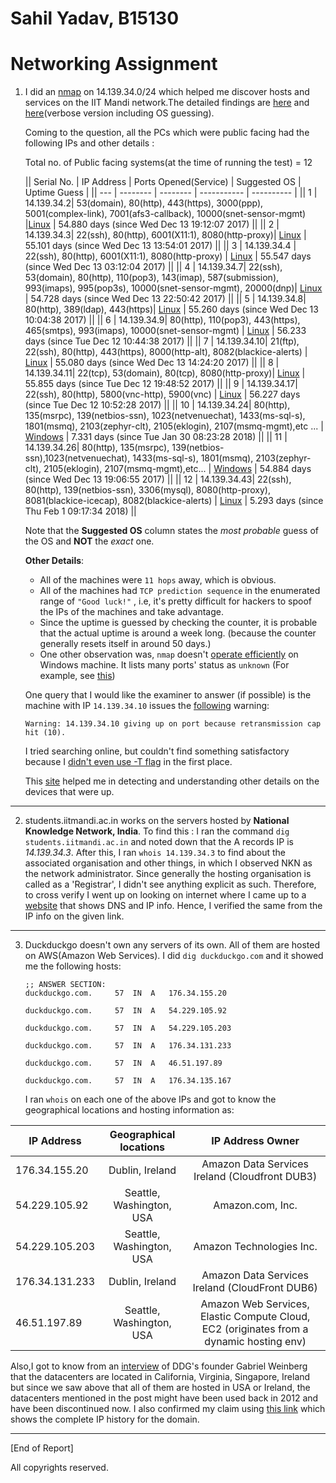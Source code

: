 
# Sahil Yadav, B15130

# Networking Assignment



1.	I did an [nmap](https://en.wikipedia.org/wiki/Nmap) on 14.139.34.0/24 which helped me discover hosts and services on the IIT Mandi network.The detailed findings are [here](https://github.com/me-ydv-5/sys-admin/blob/master/nmap.txt) and [here](https://github.com/me-ydv-5/sys-admin/blob/master/nmap2.txt)(verbose version including OS guessing).

	Coming to the question, all the PCs which were public facing had the following IPs and other details :

	Total no. of Public facing systems(at the time of running the test) = 12

	|| Serial No. | 	IP Address | Ports Opened(Service)   |  Suggested OS  |		Uptime Guess	|
	||	---	|	--------   |	--------	|	-----------	 |	----------		|
	||	1	|	14.139.34.2| 53(domain), 80(http), 443(https), 3000(ppp), 5001(complex-link), 7001(afs3-callback), 10000(snet-sensor-mgmt) |[Linux](https://github.com/me-ydv-5/sys-admin/blob/master/nmap2.txt#L570)	| 54.880 days (since Wed Dec 13 19:12:07 2017) ||
	||	2	|	14.139.34.3| 22(ssh), 80(http), 6001(X11:1), 8080(http-proxy)| [Linux](https://github.com/me-ydv-5/sys-admin/blob/master/nmap2.txt#L594)	| 55.101 days (since Wed Dec 13 13:54:01 2017) 	||
	||	3	|	14.139.34.4	| 22(ssh), 80(http), 6001(X11:1), 8080(http-proxy)	|	[Linux](https://github.com/me-ydv-5/sys-admin/blob/master/nmap2.txt#L618)	|	55.547 days (since Wed Dec 13 03:12:04 2017)	||
	||	4	| 	14.139.34.7| 22(ssh), 53(domain), 80(http), 110(pop3), 143(imap), 587(submission), 993(imaps), 995(pop3s), 10000(snet-sensor-mgmt), 20000(dnp)| [Linux](https://github.com/me-ydv-5/sys-admin/blob/master/nmap2.txt#L647)	| 54.728 days (since Wed Dec 13 22:50:42 2017) ||
	||	5	| 	14.139.34.8| 80(http), 389(ldap), 443(https)| [Linux](https://github.com/me-ydv-5/sys-admin/blob/master/nmap2.txt#L664)	| 55.260 days (since Wed Dec 13 10:04:38 2017) ||
	||	6	|	14.139.34.9| 80(http), 110(pop3), 443(https), 465(smtps), 993(imaps), 10000(snet-sensor-mgmt) | [Linux](https://github.com/me-ydv-5/sys-admin/blob/master/nmap2.txt#L681) 	| 56.233 days (since Tue Dec 12 10:44:38 2017) ||
	||	7	|	14.139.34.10| 21(ftp), 22(ssh), 80(http), 443(https), 8000(http-alt), 8082(blackice-alerts)	| [Linux](https://github.com/me-ydv-5/sys-admin/blob/master/nmap2.txt#L699) 	| 55.080 days (since Wed Dec 13 14:24:20 2017) ||
	||	8	|	14.139.34.11| 22(tcp), 53(domain), 80(tcp), 8080(http-proxy)| [Linux](https://github.com/me-ydv-5/sys-admin/blob/master/nmap2.txt#L721)	| 55.855 days (since Tue Dec 12 19:48:52 2017)	||
	||	9	|	14.139.34.17| 22(ssh), 80(http), 5800(vnc-http), 5900(vnc) | [Linux](https://github.com/me-ydv-5/sys-admin/blob/master/nmap2.txt#L744)	| 56.227 days (since Tue Dec 12 10:52:28 2017) 	||
	||	10	|	14.139.34.24| 80(http), 135(msrpc), 139(netbios-ssn), 1023(netvenuechat), 1433(ms-sql-s), 1801(msmq), 2103(zephyr-clt), 2105(eklogin), 2107(msmq-mgmt),etc ...	| [Windows](https://github.com/me-ydv-5/sys-admin/blob/master/nmap2.txt#L788) 	| 7.331 days (since Tue Jan 30 08:23:28 2018)	||
	||	11	|	14.139.34.26| 80(http), 135(msrpc), 139(netbios-ssn),1023(netvenuechat), 1433(ms-sql-s), 1801(msmq), 2103(zephyr-clt), 2105(eklogin), 2107(msmq-mgmt),etc... | [Windows](https://github.com/me-ydv-5/sys-admin/blob/master/nmap2.txt#L828)	| 54.884 days (since Wed Dec 13 19:06:55 2017)	||
	||	12	|	14.139.34.43| 22(ssh), 80(http), 139(netbios-ssn), 3306(mysql), 8080(http-proxy), 8081(blackice-icecap), 8082(blackice-alerts)	| [Linux](https://github.com/me-ydv-5/sys-admin/blob/master/nmap2.txt#L867)	| 5.293 days (since Thu Feb  1 09:17:34 2018)	||


	Note that the **Suggested OS** column states the _most probable_ guess of the OS and **NOT** the _exact_ one.

	**Other Details**:

	* All of the machines were `11 hops` away, which is obvious.
	* All of the machines had `TCP prediction sequence` in the enumerated range of `"Good luck!"` , i.e, it's pretty difficult for hackers to spoof the IPs of the machines and take advantage.
	* Since the uptime is guessed by checking the counter, it is probable that the actual uptime is around a week long. (because the counter generally resets itself in around 50 days.)
	* One other observation was, `nmap` doesn't [operate efficiently](https://security.stackexchange.com/questions/21544/nmap-scan-produces-all-unknown?answertab=votes#tab-top) on Windows machine. It lists many ports' status as `unknown` (For example, see [this](https://github.com/me-ydv-5/sys-admin/blob/master/nmap2.txt#L820))

	One query that I would like the examiner to answer (if possible) is the machine with IP `14.139.34.10` issues the [following](https://github.com/me-ydv-5/sys-admin/blob/master/nmap.txt#L2) warning:

	`Warning: 14.139.34.10 giving up on port because retransmission cap hit (10).`

	I tried searching online, but couldn't find something satisfactory because I [didn't even use -T flag](https://stackoverflow.com/questions/14736530/nmap-warning-giving-up-on-port-because-retransmission-cap-hit-2?answertab=active#tab-top) in the first place.

	This [site](https://nmap.org/book/osdetect-usage.html) helped me in detecting and understanding other details on the devices that were up.

****

2. 	students.iitmandi.ac.in works on the servers hosted by **National Knowledge Network, India**.
To find this : I ran the command `dig students.iitmandi.ac.in` and noted down that the A records IP is *14.139.34.3*.
After this, I ran `whois 14.139.34.3` to find about the associated organisation and other things, in which I observed NKN as
the network administrator. Since generally the hosting organisation is called as a 'Registrar', I didn't see anything explicit as such.
Therefore, to cross verify I went up on looking on internet where I came up to a [website](https://bgp.he.net/dns/students.iitmandi.ac.in) that shows DNS and IP info. Hence, I verified the same from the IP info on the given link.

****

3.	Duckduckgo doesn't own any servers of its own. All of them are hosted on AWS(Amazon Web Services).
I did `dig duckduckgo.com` and it showed me the following hosts:

		;; ANSWER SECTION:
		duckduckgo.com.		57	IN	A	176.34.155.20

		duckduckgo.com.		57	IN	A	54.229.105.92

		duckduckgo.com.		57	IN	A	54.229.105.203

		duckduckgo.com.		57	IN	A	176.34.131.233

		duckduckgo.com.		57	IN	A	46.51.197.89

		duckduckgo.com.		57	IN	A	176.34.135.167

	I ran `whois` on each one of the above IPs and got to know the geographical locations and hosting information as:

| IP Address 		|		Geographical locations 		|		IP Address Owner 							|
|-------------------|:---------------------------------:|:-------------------------------------------------:|
| 176.34.155.20		|	Dublin, Ireland					|	Amazon Data Services Ireland (Cloudfront DUB3)	|
| 54.229.105.92		|	Seattle, Washington, USA		|	Amazon.com, Inc.								|
| 54.229.105.203	|	Seattle, Washington, USA		|	Amazon Technologies Inc.						|
| 176.34.131.233	|	Dublin, Ireland					|	Amazon Data Services Ireland (CloudFront DUB6)	|
| 46.51.197.89		|	Seattle, Washington, USA		|	Amazon Web Services, Elastic Compute Cloud, EC2	(originates from a dynamic hosting env)		|

Also,I got to know from an [interview](http://highscalability.com/blog/2013/1/28/duckduckgo-architecture-1-million-deep-searches-a-day-and-gr.html) of DDG's founder Gabriel Weinberg that the datacenters are located in California, Virginia, Singapore, Ireland but since we saw above that all of them are hosted in USA or Ireland, the datacenters mentioned in the post might have been used back in 2012 and have been discontinued now.
I also confirmed my claim using [this link](http://www.viewdns.info/iphistory/?domain=duckduckgo.com) which shows the complete IP history for the domain.

****

[End of Report]

All copyrights reserved.